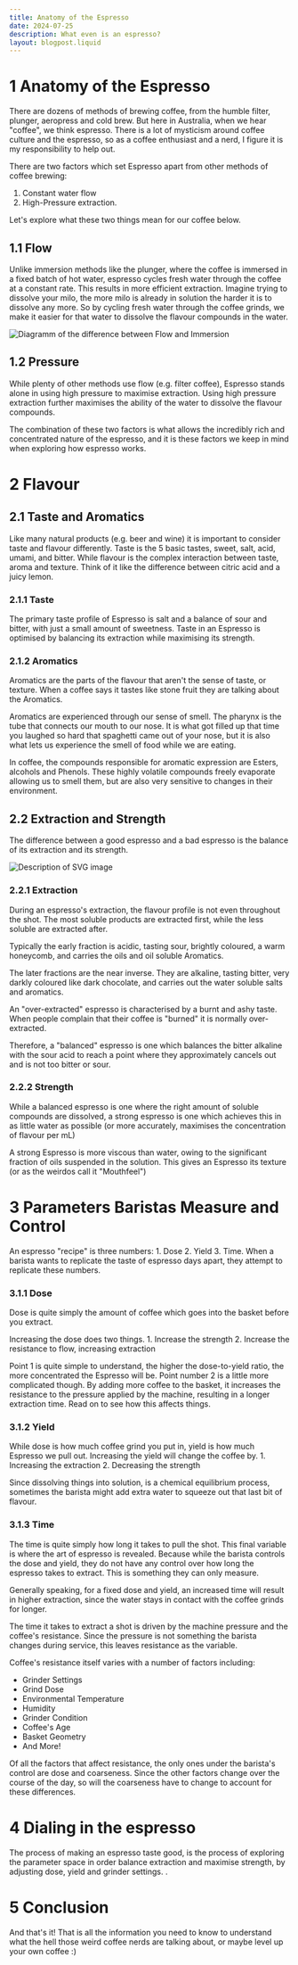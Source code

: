 ```yaml
---
title: Anatomy of the Espresso
date: 2024-07-25
description: What even is an espresso?
layout: blogpost.liquid
---
```


# 1 Anatomy of the Espresso

There are dozens of methods of brewing coffee, from the humble filter,
plunger, aeropress and cold brew. But here in Australia, when we hear
"coffee", we think espresso. There is a lot of mysticism around coffee
culture and the espresso, so as a coffee enthusiast and a nerd, I figure
it is my responsibility to help out.

There are two factors which set Espresso apart from other methods of
coffee brewing:
  1. Constant water flow
  2. High-Pressure extraction.

Let\'s explore what these two things mean for our coffee below.

## 1.1 Flow

Unlike immersion methods like the plunger, where the coffee is immersed
in a fixed batch of hot water, espresso cycles fresh water through the
coffee at a constant rate. This results in more efficient extraction.
Imagine trying to dissolve your milo, the more milo is already in
solution the harder it is to dissolve any more. So by cycling fresh
water through the coffee grinds, we make it easier for that water to
dissolve the flavour compounds in the water.

![Diagramm of the difference between Flow and Immersion](/blogs/FlowVsImmersion.svg)

## 1.2 Pressure

While plenty of other methods use flow (e.g. filter coffee), Espresso
stands alone in using high pressure to maximise extraction. Using high
pressure extraction further maximises the ability of the water to
dissolve the flavour compounds.

The combination of these two factors is what allows the incredibly rich
and concentrated nature of the espresso, and it is these factors we keep
in mind when exploring how espresso works.

# 2 Flavour

## 2.1 Taste and Aromatics

Like many natural products (e.g. beer and wine) it is important to
consider taste and flavour differently. Taste is the 5 basic tastes,
sweet, salt, acid, umami, and bitter. While flavour is the complex
interaction between taste, aroma and texture. Think of it like the
difference between citric acid and a juicy lemon.

### 2.1.1 Taste

The primary taste profile of Espresso is salt and a balance of sour and
bitter, with just a small amount of sweetness. Taste in an Espresso is
optimised by balancing its extraction while maximising its strength.

### 2.1.2 Aromatics

Aromatics are the parts of the flavour that aren't the sense of taste,
or texture. When a coffee says it tastes like stone fruit they are
talking about the Aromatics.

Aromatics are experienced through our sense of smell. The pharynx is the
tube that connects our mouth to our nose. It is what got filled up that
time you laughed so hard that spaghetti came out of your nose, but it is
also what lets us experience the smell of food while we are eating.

In coffee, the compounds responsible for aromatic expression are Esters,
alcohols and Phenols. These highly volatile compounds freely evaporate
allowing us to smell them, but are also very sensitive to changes in
their environment.

## 2.2 Extraction and Strength

The difference between a good espresso and a bad espresso is the balance
of its extraction and its strength.

![Description of SVG image](/blogs/CoffeeDiagram.svg)

### 2.2.1 Extraction

During an espresso's extraction, the flavour profile is not even
throughout the shot. The most soluble products are extracted first,
while the less soluble are extracted after.

Typically the early fraction is acidic, tasting sour, brightly coloured,
a warm honeycomb, and carries the oils and oil soluble Aromatics.

The later fractions are the near inverse. They are alkaline, tasting
bitter, very darkly coloured like dark chocolate, and carries out the
water soluble salts and aromatics.

An "over-extracted" espresso is characterised by a burnt and ashy taste.
When people complain that their coffee is "burned" it is normally
over-extracted.

Therefore, a "balanced" espresso is one which balances the bitter
alkaline with the sour acid to reach a point where they approximately
cancels out and is not too bitter or sour.

### 2.2.2 Strength

While a balanced espresso is one where the right amount of soluble
compounds are dissolved, a strong espresso is one which achieves this in
as little water as possible (or more accurately, maximises the
concentration of flavour per mL)

A strong Espresso is more viscous than water, owing to the significant
fraction of oils suspended in the solution. This gives an Espresso its
texture (or as the weirdos call it "Mouthfeel")

# 3 Parameters Baristas Measure and Control

An espresso "recipe" is three numbers: 1. Dose 2. Yield 3. Time. When a
barista wants to replicate the taste of espresso days apart, they
attempt to replicate these numbers.

### 3.1.1 Dose

Dose is quite simply the amount of coffee which goes into the basket
before you extract.

Increasing the dose does two things. 1. Increase the strength 2.
Increase the resistance to flow, increasing extraction

Point 1 is quite simple to understand, the higher the dose-to-yield
ratio, the more concentrated the Espresso will be. Point number 2 is a
little more complicated though. By adding more coffee to the basket, it
increases the resistance to the pressure applied by the machine,
resulting in a longer extraction time. Read on to see how this affects
things.

### 3.1.2 Yield

While dose is how much coffee grind you put in, yield is how much
Espresso we pull out. Increasing the yield will change the coffee by. 1.
Increasing the extraction 2. Decreasing the strength

Since dissolving things into solution, is a chemical equilibrium
process, sometimes the barista might add extra water to squeeze out that
last bit of flavour.

### 3.1.3 Time

The time is quite simply how long it takes to pull the shot. This final
variable is where the art of espresso is revealed. Because while the
barista controls the dose and yield, they do not have any control over
how long the espresso takes to extract. This is something they can only
measure.

Generally speaking, for a fixed dose and yield, an increased time will
result in higher extraction, since the water stays in contact with the
coffee grinds for longer.

The time it takes to extract a shot is driven by the machine pressure
and the coffee's resistance. Since the pressure is not something the
barista changes during service, this leaves resistance as the variable.

Coffee's resistance itself varies with a number of factors including:

-   Grinder Settings
-   Grind Dose
-   Environmental Temperature
-   Humidity
-   Grinder Condition
-   Coffee's Age
-   Basket Geometry
-   And More!

Of all the factors that affect resistance, the only ones under the
barista\'s control are dose and coarseness. Since the other factors
change over the course of the day, so will the coarseness have to change
to account for these differences.

# 4 Dialing in the espresso

The process of making an espresso taste good, is the process of
exploring the parameter space in order balance extraction and maximise
strength, by adjusting dose, yield and grinder settings. .

# 5 Conclusion

And that\'s it! That is all the information you need to know to
understand what the hell those weird coffee nerds are talking about, or
maybe level up your own coffee :)
